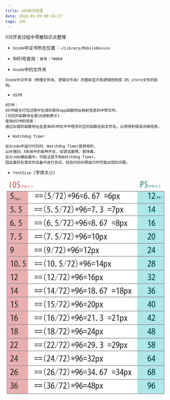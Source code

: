 ```yaml
---
title: iOS知识拾遗
date: 2019-01-09 09:24:17
tags: iOS
---
```


iOS开发过程中零散知识点整理

* `Xcode`中证书所在位置：`~/Library/MobileDevice`

* IMEI号查询：`拨号：*#06#`

* `Xcode`中的文件夹

```
Xcode中文件夹（物理文件夹、逻辑文件夹）的图标显示和逻辑控制受.DS_store文件的影响。
```

* `dSYM`

```
dSYM：
dSYM是在打包过程中生成的保存app函数地址映射信息的中转文件。
(对应的函数地址是16进制表示)
使用dSYM的场景：
通过出错的函数地址去查询dSYM文件中程序对应的函数名和文件名，从而得到错误详细信息。
```

* `Watchdog Timer`

```
在Xcode中运行代码时，Watchdog Timer是禁用的，
以补偿OS X系统中的各种开支，如调试器等。意味着，
在Xcode模拟器中，可能注意不到Watchdog Timer。
因此最好在真实的设备中进行测试，检验代码长期运行时可能出现的问题。
```

* `fontSize`（字体大小）

![fontSize](iOS知识拾遗/fontSize.png)